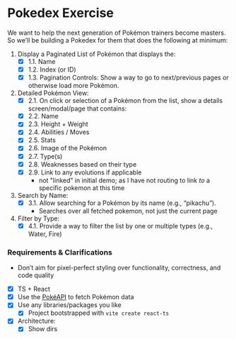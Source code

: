 # Pokedex Exercise

We want to help the next generation of Pokémon trainers become masters. So we’ll be building
a Pokedex for them that does the following at minimum:

1. Display a Paginated List of Pokémon that displays the:
   - [x] 1.1. Name
   - [x] 1.2. Index (or ID)
   - [x] 1.3. Pagination Controls: Show a way to go to next/previous pages or otherwise load more Pokémon.
2. Detailed Pokémon View:
   - [x] 2.1. On click or selection of a Pokémon from the list, show a details screen/modal/page that contains:
   - [x] 2.2. Name
   - [x] 2.3. Height + Weight
   - [x] 2.4. Abilities / Moves
   - [x] 2.5. Stats
   - [x] 2.6. Image of the Pokémon
   - [x] 2.7. Type(s)
   - [x] 2.8. Weaknesses based on their type
   - [x] 2.9. Link to any evolutions if applicable
     - not "linked" in initial demo; as I have not routing to link _to_ a specific pokemon at this time
3. Search by Name:
   - [x] 3.1. Allow searching for a Pokémon by its name (e.g., “pikachu”).
     - Searches over all fetched pokemon, not just the current page
4. Filter by Type:
   - [x] 4.1. Provide a way to filter the list by one or multiple types (e.g., Water, Fire)

### Requirements & Clarifications

* Don’t aim for pixel-perfect styling over functionality, correctness, and code quality

- [x] TS + React
- [x] Use the [PokéAPI](https://pokeapi.co/) to fetch Pokémon data
- [x] Use any libraries/packages you like
  - [x] Project bootstrapped with `vite create react-ts`
- [x] Architecture:
  - [x] Show dirs